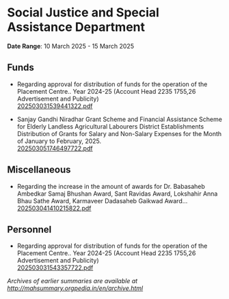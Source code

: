 # Social Justice and Special Assistance Department

**Date Range**: 10 March 2025 - 15 March 2025


## Funds
- Regarding approval for distribution of funds for the operation of the Placement Centre.. Year 2024-25 (Account Head 2235 1755,26 Advertisement and Publicity)\
  [202503031539441322.pdf](https://gr.maharashtra.gov.in/Site/Upload/Government%20Resolutions/English/202503031539441322.pdf)

- Sanjay Gandhi Niradhar Grant Scheme and Financial Assistance Scheme for Elderly Landless Agricultural Labourers District Establishments Distribution of Grants for Salary and Non-Salary Expenses for the Month of January to February, 2025.\
  [202503051746497722.pdf](https://gr.maharashtra.gov.in/Site/Upload/Government%20Resolutions/English/202503051746497722.pdf)

## Miscellaneous
- Regarding the increase in the amount of awards for Dr. Babasaheb Ambedkar Samaj Bhushan Award, Sant Ravidas Award, Lokshahir Anna Bhau Sathe Award, Karmaveer Dadasaheb Gaikwad Award...\
  [202503041410215822.pdf](https://gr.maharashtra.gov.in/Site/Upload/Government%20Resolutions/English/202503041410215822.pdf)

## Personnel
- Regarding approval for distribution of funds for the operation of the Placement Centre.. Year 2024-25 (Account Head 2235 1755,26 Advertisement and Publicity)\
  [202503031543357722.pdf](https://gr.maharashtra.gov.in/Site/Upload/Government%20Resolutions/English/202503031543357722.pdf)


*Archives of earlier summaries are available at http://mahsummary.orgpedia.in/en/archive.html*